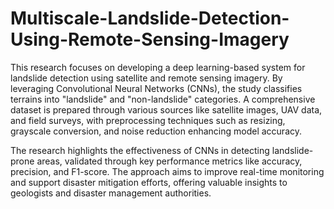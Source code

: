 # Multiscale-Landslide-Detection-Using-Remote-Sensing-Imagery

This research focuses on developing a deep learning-based system for landslide detection using satellite and remote sensing imagery. By leveraging Convolutional Neural Networks (CNNs), the study classifies terrains into "landslide" and "non-landslide" categories. A comprehensive dataset is prepared through various sources like satellite images, UAV data, and field surveys, with preprocessing techniques such as resizing, grayscale conversion, and noise reduction enhancing model accuracy.

The research highlights the effectiveness of CNNs in detecting landslide-prone areas, validated through key performance metrics like accuracy, precision, and F1-score. The approach aims to improve real-time monitoring and support disaster mitigation efforts, offering valuable insights to geologists and disaster management authorities.
